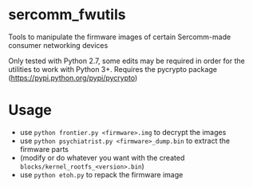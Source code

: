 # sercomm_fwutils
Tools to manipulate the firmware images of certain Sercomm-made consumer networking devices

Only tested with Python 2.7, some edits may be required in order for the utilities to work with Python 3+.
Requires the pycrypto package (https://pypi.python.org/pypi/pycrypto)

# Usage
- use `python frontier.py <firmware>.img` to decrypt the images
- use `python psychiatrist.py <firmware>_dump.bin` to extract the firmware parts
- (modify or do whatever you want with the created `blocks/kernel_rootfs_<version>.bin`)
- use `python etoh.py` to repack the firmware image
